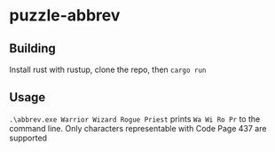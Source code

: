 # puzzle-abbrev

## Building

Install rust with rustup, clone the repo, then `cargo run`

## Usage

`.\abbrev.exe Warrior Wizard Rogue Priest` prints `Wa Wi Ro Pr` to the command line.
Only characters representable with Code Page 437 are supported
